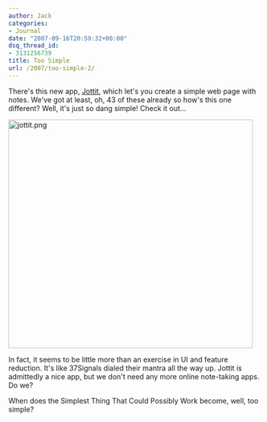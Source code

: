 ```yaml
---
author: Jack
categories:
- Journal
date: "2007-09-16T20:59:32+00:00"
dsq_thread_id:
- 3131256739
title: Too Simple
url: /2007/too-simple-2/
---
```


There's this new app, [Jottit][1], which let's you create a simple web page with notes. We've got at least, oh, 43 of these already so how's this one different? Well, it's just so dang simple! Check it out&#8230; 


<img src="/files/jottit.png" alt="jottit.png" border="0" width="486" height="454" /> 

In fact, it seems to be little more than an exercise in UI and feature reduction. It's like 37Signals dialed their mantra all the way up. Jottit is admittedly a nice app, but we don't need any more online note-taking apps. Do we? 

When does the Simplest Thing That Could Possibly Work become, well, too simple?

 [1]: http://jottit.com/